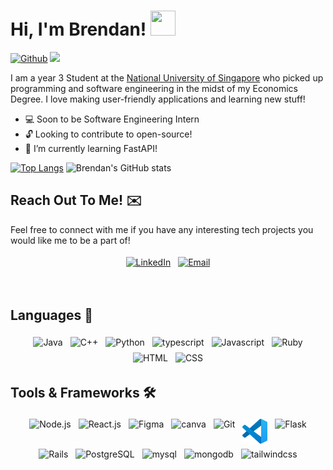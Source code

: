 # Hi, I'm Brendan! <img src="https://media.giphy.com/media/hvRJCLFzcasrR4ia7z/giphy.gif" height="40px" width="40px">

[![Github](https://img.shields.io/github/followers/BrendanCheong?label=Follow&style=social)](https://github.com/BrendanCheong)
![](https://visitor-badge.laobi.icu/badge?page_id=BrendanCheong.BrendanCheong) 

I am a year 3 Student at the [National University of Singapore](https://fass.nus.edu.sg/ecs/) who picked up programming and software engineering in the midst of my Economics Degree. I love making user-friendly applications and learning new stuff!
* 💻 Soon to be Software Engineering Intern
* 🔓 Looking to contribute to open-source!
* 🌱 I’m currently learning FastAPI!


[![Top Langs](https://github-readme-stats.vercel.app/api/top-langs/?username=BrendanCheong&layout=compact&theme=nightowl&count_private=true&langs_count=10&hide=jupyter%20notebook,Tex,Vim%20script,ActionScript,DockerFile,HTML,CSS,VBScript,Shell)](https://github.com/anuraghazra/github-readme-stats)   ![Brendan's GitHub stats](https://github-readme-stats.vercel.app/api?username=BrendanCheong&layout=compact&show_icons=true&theme=aura)




## Reach Out To Me! ✉️

Feel free to connect with me if you have any interesting tech projects you would like me to be a part of!

<p align="center">
  <a href="https://linkedin.com/in/brendan-cheong-ern-jie/" target="_blank"> <img src="https://content.linkedin.com/content/dam/me/brand/en-us/brand-home/logos/In-Blue-Logo.png.original.png" title="LinkedIn" alt="LinkedIn" height="40" style="vertical-align:top; margin:4px"></a>
  <a href="mailto:brendancej1@gmail.com" target="_blank"> <img src="https://www.pikpng.com/pngl/b/194-1942846_mail-circle-icon-png-clipart.png" title="Email" alt="Email" height="40" style="vertical-align:top; margin:4px"></a>
 
</p>

<br/>

## Languages 🧰

<p align="center">
  <img src="https://www.shareicon.net/data/512x512/2016/09/23/833700_windows_512x512.png" alt="Java" title="Java" height="40" style="vertical-align:top; margin:4px">
  <img src="https://upload.wikimedia.org/wikipedia/commons/thumb/1/18/ISO_C%2B%2B_Logo.svg/1822px-ISO_C%2B%2B_Logo.svg.png" alt="C++" title="C++" height="40" style="vertical-align:top; margin:4px">
    <img src="https://cdn.jsdelivr.net/gh/devicons/devicon/icons/python/python-original.svg" alt="Python" title="Python" height="40" style="vertical-align:top; margin:4px">
  <img height="40" src="https://cdn.jsdelivr.net/gh/devicons/devicon/icons/typescript/typescript-plain.svg" alt="typescript" title="typescript" style="vertical-align:top; margin:4px" />
  <img src="https://logosvector.net/wp-content/uploads/2015/07/JavaScript_logo.png" alt="Javascript" title="Javascript" height="40" style="vertical-align:top; margin:4px">
  <img src="https://cdn.jsdelivr.net/gh/devicons/devicon/icons/ruby/ruby-original.svg" alt="Ruby" title="Ruby" height="40" style="vertical-align:top; margin:4px"> 
  <img src="https://cdn.worldvectorlogo.com/logos/html-1.svg" alt="HTML" title="HTML" height="40" style="vertical-align:top; margin:4px"> 
  <img src="https://logodix.com/logo/1111652.png" alt="CSS" title="CSS" height="40" style="vertical-align:top; margin:4px"> 

</p>

## Tools & Frameworks 🛠️

<p align="center">
  <img src="https://seeklogo.com/images/N/nodejs-logo-FBE122E377-seeklogo.com.png" alt="Node.js" title="Node.js" height="40" style="vertical-align:top; margin:4px">
  <img src="https://cdn.worldvectorlogo.com/logos/react-2.svg" alt="React.js" title="React.js" height="40" style="vertical-align:top; margin:4px">
  <img src="https://cdn.shopify.com/s/files/1/0284/7024/7555/products/figma2x_1048x.png?v=1591893627" alt="Figma" title="Figma" height="40" style="vertical-align:top; margin:4px">
  <img alt="canva" title="canva" height="40" src="https://cdn.jsdelivr.net/gh/devicons/devicon/icons/canva/canva-original.svg" style="vertical-align:top; margin:4px"/>
  <img src="https://git-scm.com/images/logos/downloads/Git-Icon-1788C.png" alt="Git" title="Git" height="40" style="vertical-align:top; margin:4px">
  <img src="https://raw.githubusercontent.com/github/explore/80688e429a7d4ef2fca1e82350fe8e3517d3494d/topics/visual-studio-code/visual-studio-code.png" alt="VS Code" title="VS Code" height="40" style="vertical-align:top; margin:4px">
  <img src="https://cdn.jsdelivr.net/gh/devicons/devicon/icons/flask/flask-original.svg" alt="Flask" title="Flask" height="40" style="vertical-align:top; margin:4px">
  <img src="https://cdn.jsdelivr.net/gh/devicons/devicon/icons/rails/rails-plain-wordmark.svg" alt="Rails" title="Rails" height="40" style="vertical-align:top; margin:4px">
<img src="https://upload.wikimedia.org/wikipedia/commons/thumb/2/29/Postgresql_elephant.svg/1200px-Postgresql_elephant.svg.png" alt="PostgreSQL" title="PostgreSQL" height="40" style="vertical-align:top; margin:4px"> 
<img height="40" src="https://cdn.jsdelivr.net/gh/devicons/devicon/icons/mysql/mysql-plain.svg" alt="mysql" title="mysql" style="vertical-align:top; margin:4px" />

<img src="https://cdn.jsdelivr.net/gh/devicons/devicon/icons/mongodb/mongodb-original.svg" height="40" alt="mongodb" title="mongodb" style="vertical-align:top; margin:4px" />
<img src="https://cdn.jsdelivr.net/gh/devicons/devicon/icons/tailwindcss/tailwindcss-plain.svg" alt="tailwindcss" title="tailwindcss" height="40" style="vertical-align:top; margin:4px"/>

</p>
